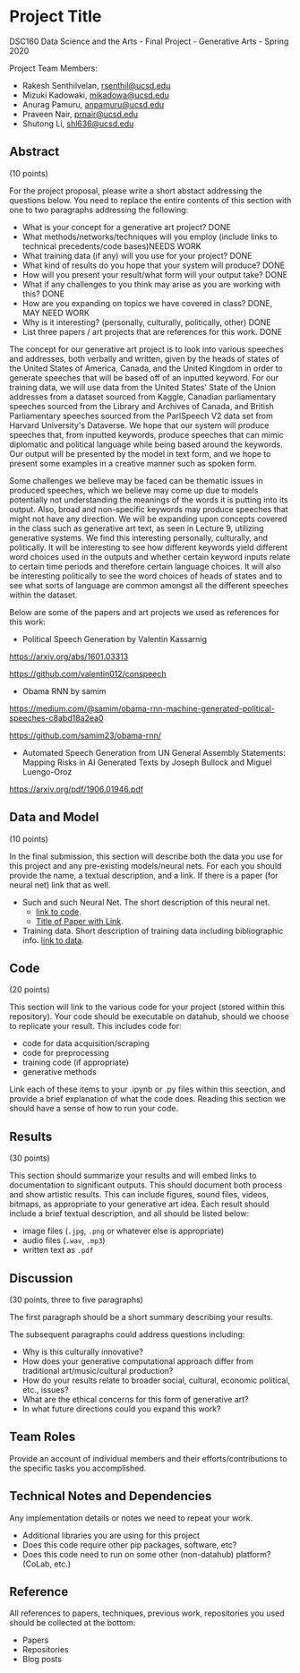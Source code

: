 # Project Title

DSC160 Data Science and the Arts - Final Project - Generative Arts - Spring 2020

Project Team Members: 
- Rakesh Senthilvelan, rsenthil@ucsd.edu
- Mizuki Kadowaki, mikadowa@ucsd.edu
- Anurag Pamuru, anpamuru@ucsd.edu
- Praveen Nair, prnair@ucsd.edu
- Shutong Li, shl636@ucsd.edu

## Abstract

(10 points) 

For the project proposal, please write a short abstact addressing the questions below. You need to replace the entire contents of this section with one to two paragraphs addressing the following:

- What is your concept for a generative art project? DONE
- What methods/networks/techniques will you employ (include links to technical precedents/code bases)NEEDS WORK
- What training data (if any) will you use for your project? DONE
- What kind of results do you hope that your system will produce? DONE
- How will you present your result/what form will your output take? DONE
- What if any challenges to you think may arise as you are working with this? DONE
- How are you expanding on topics we have covered in class? DONE, MAY NEED WORK
- Why is it interesting? (personally, culturally, politically, other) DONE
- List three papers / art projects that are references for this work. DONE

The concept for our generative art project is to look into various speeches and addresses, both verbally and written, given by the heads of states of the United States of America, Canada, and the United Kingdom in order to generate speeches that will be based off of an inputted keyword. For our training data, we will use data from the United States' State of the Union addresses from a dataset sourced from Kaggle, Canadian parliamentary speeches sourced from the Library and Archives of Canada, and British Parliamentary speeches sourced from the ParlSpeech V2 data set from Harvard University's Dataverse. We hope that our system will produce speeches that, from inputted keywords, produce speeches that can mimic diplomatic and political language while being based around the keywords. Our output will be presented by the model in text form, and we hope to present some examples in a creative manner such as spoken form. 

Some challenges we believe may be faced can be thematic issues in produced speeches, which we believe may come up due to models potentially not understanding the meanings of the words it is putting into its output. Also, broad and non-specific keywords may produce speeches that might not have any direction. We will be expanding upon concepts covered in the class such as generative art text, as seen in Lecture 9, utilizing generative systems. We find this interesting personally, culturally, and politically. It will be interesting to see how different keywords yield different word choices used in the outputs and whether certain keyword inputs relate to certain time periods and therefore certain language choices. It will also be interesting politically to see the word choices of heads of states and to see what sorts of language are common amongst all the different speeches within the dataset. 

Below are some of the papers and art projects we used as references for this work:
- Political Speech Generation by Valentin Kassarnig

https://arxiv.org/abs/1601.03313

https://github.com/valentin012/conspeech

- Obama RNN by samim

https://medium.com/@samim/obama-rnn-machine-generated-political-speeches-c8abd18a2ea0

https://github.com/samim23/obama-rnn/

- Automated Speech Generation from UN General Assembly Statements: Mapping Risks in AI Generated Texts by Joseph Bullock and Miguel Luengo-Oroz

https://arxiv.org/pdf/1906.01946.pdf

## Data and Model

(10 points) 

In the final submission, this section will describe both the data you use for this project and any pre-existing models/neural nets. For each you should provide the name, a textual description, and a link. If there is a paper (for neural net) link that as well.
- Such and such Neural Net. The short description of this neural net. 
  - [link to code]().
  - [Title of Paper with Link](). 
- Training data. Short description of training data including bibliographic info. [link to data]().

## Code

(20 points)

This section will link to the various code for your project (stored within this repository). Your code should be executable on datahub, should we choose to replicate your result. This includes code for: 

- code for data acquisition/scraping
- code for preprocessing
- training code (if appropriate)
- generative methods

Link each of these items to your .ipynb or .py files within this seection, and provide a brief explanation of what the code does. Reading this section we should have a sense of how to run your code.

## Results

(30 points) 

This section should summarize your results and will embed links to documentation to significant outputs. This should document both process and show artistic results. This can include figures, sound files, videos, bitmaps, as appropriate to your generative art idea. Each result should include a brief textual description, and all should be listed below: 

- image files (`.jpg`, `.png` or whatever else is appropriate)
- audio files (`.wav`, `.mp3`)
- written text as `.pdf`

## Discussion

(30 points, three to five paragraphs)

The first paragraph should be a short summary describing your results.

The subsequent paragraphs could address questions including:
- Why is this culturally innovative?
- How does your generative computational approach differ from traditional art/music/cultural production? 
- How do your results relate to broader social, cultural, economic political, etc., issues? 
- What are the ethical concerns for this form of generative art? 
- In what future directions could you expand this work?

## Team Roles

Provide an account of individual members and their efforts/contributions to the specific tasks you accomplished.

## Technical Notes and Dependencies

Any implementation details or notes we need to repeat your work. 
- Additional libraries you are using for this project
- Does this code require other pip packages, software, etc?
- Does this code need to run on some other (non-datahub) platform? (CoLab, etc.)

## Reference

All references to papers, techniques, previous work, repositories you used should be collected at the bottom:
- Papers
- Repositories
- Blog posts
